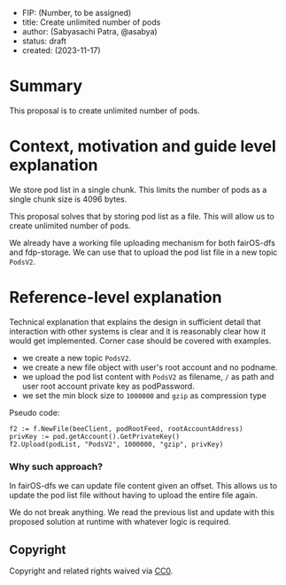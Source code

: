 - FIP: (Number, to be assigned)
- title: Create unlimited number of pods
- author: (Sabyasachi Patra, @asabya)
- status: draft
- created: (2023-11-17)

# Summary
This proposal is to create unlimited number of pods.

# Context, motivation and guide level explanation
We store pod list in a single chunk. This limits the number of pods as a single chunk size is 4096 bytes. 

This proposal solves that by storing pod list as a file. This will allow us to create unlimited number of pods.

We already have a working file uploading mechanism for both fairOS-dfs and fdp-storage. We can use that to upload the pod list file in a new topic `PodsV2`.

# Reference-level explanation
Technical explanation that explains the design in sufficient detail that interaction with other systems is clear and it is reasonably clear how it would get implemented. Corner case should be covered with examples.

- we create a new topic `PodsV2`.
- we create a new file object with user's root account and no podname.
- we upload the pod list content with `PodsV2` as filename, `/` as path and user root account private key as podPassword.
- we set the min block size to `1000000` and `gzip` as compression type

Pseudo code:

```
f2 := f.NewFile(beeClient, podRootFeed, rootAccountAddress)
privKey := pod.getAccount().GetPrivateKey()
f2.Upload(podList, "PodsV2", 1000000, "gzip", privKey)
```

### Why such approach?
In fairOS-dfs we can update file content given an offset. This allows us to update the pod list file without having to upload the entire file again.

We do not break anything. We read the previous list and update with this proposed solution at runtime with whatever logic is required.
## Copyright

Copyright and related rights waived via [CC0](https://creativecommons.org/publicdomain/zero/1.0/).
